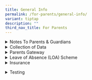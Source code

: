 ```yaml
---
title: General Info
permalink: /for-parents/general-info/
variant: tiptap
description: ""
third_nav_title: For Parents
---
```

<div data-type="detailGroup" class="isomer-accordion isomer-accordion-white">
<details class="isomer-details">
<summary>Notes To Parents &amp; Guardians</summary>
<div data-type="detailsContent" class="isomer-details-content">
<p></p>
<h2><strong>Notes To Parents &amp; Guardians</strong></h2>
<p>Communication
<br>Your child’s form teacher would have issued an introductory letter to
you on the first day of school concerning class routines, expectations,
and preferred modes of communication.</p>
<p>Please refer to the Pupil’s Diary 2023 for updated information and other
useful information about the school. Do communicate with us through the
diary, phone calls or emails. If you wish to see anyone of us, kindly make
an appointment and wait at the General Office for the required staff member.</p>
<p>It is the child’s responsibility to ensure that they take down what needs
to be done in their diary. This is about teaching responsibility. If we
do not start now, they will never learn.</p>
<p>Absence from School
<br>We would appreciate it if you could call or WhatsApp in the morning to
let us know if your child is absent. The office phone number or the school’s
WhatsApp number is <strong>6283 5413</strong>. Medical certificates should
be submitted to the form teacher upon the child’s return to school. If
your children are sick, please keep them at home.</p>
<p>School Attire
<br>Pupils are to be attired in their full school uniform on all days that
they do not have PE or PAL periods. On the days they have PE or PAL periods,
they may wear their PE attire instead of their shirts/blouses throughout
the day.</p>
<p>Road Safety
<br>Please ensure that your children follow the traffic rules and cross safely
at pedestrian crossings. They should always look both ways and listen for
oncoming traffic before crossing roads. A school attendant will be present
to ensure that they cross safely at the zebra crossing outside the school.</p>
<p>Opening and Dismissal Time
<br>The opening hours for the Main (vehicular) Gate, Side Gate and the Back
Gate are as follows:</p>
<table style="minWidth: 50px">
<colgroup>
<col>
<col>
</colgroup>
<tbody>
<tr>
<td rowspan="1" colspan="1">
<p></p>
</td>
<td rowspan="1" colspan="1">
<p></p>
</td>
</tr>
<tr>
<td rowspan="1" colspan="2">
<p>Gate</p>
</td>
</tr>
<tr>
<td rowspan="1" colspan="1">
<p>Main Front Gate: Monday - Friday&nbsp;&nbsp;</p>
</td>
<td rowspan="1" colspan="1">
<p>6:30am to 7:00pm &nbsp; &nbsp; &nbsp; &nbsp; &nbsp; &nbsp; &nbsp; &nbsp;
&nbsp; &nbsp; &nbsp; &nbsp;</p>
</td>
</tr>
<tr>
<td rowspan="1" colspan="1">
<p>Back Gate: Monday - Friday&nbsp; &nbsp;</p>
</td>
<td rowspan="1" colspan="1">
<p>7:00am to 7:20am &amp;
<br>1:30pm to 1:50pm</p>
</td>
</tr>
<tr>
<td rowspan="1" colspan="1">
<p></p>
</td>
<td rowspan="1" colspan="1">
<p></p>
</td>
</tr>
</tbody>
</table>
<p>Parents are not allowed in the school premises during school dismissal.
They are to wait outside the Side Gate near the Guard Post.</p>
<p>On rainy days, parents who are driving their children to school may drop
their children at the porch outside the concourse. This place will be manned
by school staff. Back gate is closed on rainy days.</p>
<p>From 7.40 a.m., the Main (vehicular) Gate will be manned by barrier control.
The following vehicles are authorised to enter:
<br>1. Vehicles with school labels
<br>2. Goods and maintenance vehicles
<br>3. Parents picking up sick children
<br>4. Any other vehicles that are authorised by the school</p>
<p>Security guards will man both the Main (vehicular) Gate and Side Gate.</p>
<p>Security and Safety
<br>To ensure the safety of our pupils, staff and stakeholders, several procedures
have been put in place to make the school a safe place for all.</p>
<p>Due to limited parking space in the school, parents who wish to come into
the school for an appointment are to park at the nearby HDB car parks if
the visitor parking lots are occupied. All visitors are required to report
to the Guard Post and sign-in, indicating the purpose of their visit. The
security guard will then issue a Visitor Pass to the visitor and accompany
the visitor to the General Office to seek further assistance. The Visitor
Pass must be visibly displayed at all times during your visit. Visitors
must be accompanied by a member of staff during their visit and are not
to wander around the school premises unaccompanied. Visitors without Visitor
Passes will be questioned by the school staff or security guards on their
business in school.</p>
<p>Early Dismissal
<br>In the interest of safety, pupils are not allowed to leave the school
unaccompanied during curriculum time. Pupils may leave the school early,
in the company of an authorised person e.g.; father, mother, grandparent,
helper or guardian.
<br>
<br>The following procedures are to be followed:
<br>1. Authorised persons are to report to the security guard.
<br>2. A Visitor Pass and Visitor Slip will be issued.
<br>3. Authorised persons will then proceed to the General Office to pick
the pupil up.
<br>4. A form authorising the pupil to leave early will be issued and must
be filled.
<br>5. The slip at the bottom of the form will be detached and given to the
authorised persons. This slip is to be handed to the security guard before
the pupil is allowed to leave the school compound.</p>
</div>
</details>
<details class="isomer-details">
<summary>Collection of Data</summary>
<div data-type="detailsContent" class="isomer-details-content">
<p></p>
<h2><strong>Collection Of Data</strong></h2>
<p>Photographs or video images of pupils or their legal guardians may be
taken during school activities and events such as classroom lessons, CCA,
school camps, or school concerts. The school may use and publish such photographs
or video recordings in school publications, the school’s website, social
media channels, or other communication channels.</p>
</div>
</details>
<details class="isomer-details">
<summary>Parents Gateway</summary>
<div data-type="detailsContent" class="isomer-details-content">
<p></p>
<h2><strong>Parents Gateway</strong></h2>
<p>Follow this link to download the app and read more about it. Watch the
MOE onboarding video here. Click here for additional Instructions and FAQs.</p>
<p><a href="/files/Parents%20Gateway%20Instruction%20Guide.pdf" rel="noopener noreferrer nofollow" target="_blank">Parents Gateway Instruction Guide.pdf</a>
</p>
<p><a href="/files/Frequently%20Asked%20Questions%20for%20Parents.pdf" rel="noopener noreferrer nofollow" target="_blank">Frequently Asked Questions for Parents.pdf</a>
</p>
<p></p>
<p>MOE Portal
<br>Click <a href="https://www.moe.gov.sg/" rel="noopener noreferrer nofollow" target="_blank">here</a> to
access to all school information.</p>
</div>
</details>
<details class="isomer-details">
<summary>Leave of Absence (LOA) Scheme</summary>
<div data-type="detailsContent" class="isomer-details-content">
<p></p>
<h2><strong>Leave of Absence (LOA) Scheme</strong></h2>
<p><strong>Information</strong>
<br>The LOA scheme allows re-admission of your child (Singaporean and Permanent
Resident only) to our school after they return from overseas to Singapore.</p>
<p><strong>Eligibility</strong>
<br>To be granted LOA, your child must fulfil <strong><u>both</u></strong> of
the following criteria:</p>
<ol data-tight="true" class="tight">
<li>
<p>Our current student who is a Singapore Citizen or Singapore Permanent
Resident; and</p>
</li>
<li>
<p>Accompanying the parent overseas <u>only</u> due to the reasons below with
the intention of rejoining our school after returning to Singapore:</p>
</li>
</ol>
<ul data-tight="true" class="tight">
<li>
<p>Parents are on overseas posting; OR</p>
</li>
<li>
<p>Parents are attending to their business overseas; OR</p>
</li>
<li>
<p>Parents are going overseas for a company-related training/further studies.</p>
</li>
</ul>
<p>Your child also qualifies for LOA if he/she has already registered for
Primary 1 (P1) but will be overseas at the start of the schooling year.</p>
<p><strong>Outcome of LOA Application</strong>
<br>After we receive your request, we will process your application/renewal
of your child’s LOA and will inform you the outcome of the application/renewal
via your email.&nbsp; Please note LOA application/renewal is subject to
the Principal's approval.&nbsp;</p>
<p><strong>Support for your child</strong>
<br>Nearer to the date on the return of your child to Singapore, do reach
out to us for the necessary returning arrangements.
<br>In the mean time, to help your child to be updated with our national curriculum,
do feel free to email us at <a href="mailto:zhonghua_ps@moe.edu.sg" rel="noopener noreferrer nofollow" target="_blank">zhonghua_ps@moe.edu.sg </a>to request
for any major test and examination papers and/or access to the Student
Learning Space (SLS) portal.&nbsp; &nbsp;We also encourage you to check
the latest developments in our school and local education scene from our
school website <a href="https://www.zhonghuapri.moe.edu.sg/" rel="noopener noreferrer nofollow" target="_blank">https://www.zhonghuapri.moe.edu.sg/</a>and
MOE website <a href="https://www.moe.gov.sg/" rel="noopener noreferrer nofollow" target="_blank">https://www.moe.gov.sg/</a>.</p>
<p><strong>How to apply</strong>
<br>Please complete and submit the application form at the link below:
<br><a href="https://go.gov.sg/zpsloa" rel="noopener noreferrer nofollow" target="_blank">https://go.gov.sg/zpsloa</a>.&nbsp;&nbsp;</p>
<p>For any query, please email us at <a href="mailto:zhonghua_ps@moe.edu.sg" rel="noopener noreferrer nofollow" target="_blank">zhonghua_ps@moe.edu.sg</a>.&nbsp;</p>
</div>
</details>
<details class="isomer-details">
<summary>Insurance</summary>
<div data-type="detailsContent" class="isomer-details-content">
<p></p>
<h2><strong>Insurance</strong></h2>
<p>Click <a href="https://go.gov.sg/2023-insurance-product-fact-sheet" rel="noopener noreferrer nofollow" target="_blank">product fact sheet</a> for
Year 2023 and <a href="https://go.gov.sg/2023-insurance-user-guide" rel="noopener noreferrer nofollow" target="_blank">user guide</a>&nbsp;for
submission.</p>
</div>
</details>
</div>
<p></p>
<div data-type="detailGroup" class="isomer-accordion-group isomer-accordion isomer-accordion-white">
<details class="isomer-details">
<summary>Testing</summary>
<div data-type="detailsContent" class="isomer-details-content">
<p>ivonvkneklnelkn</p>
</div>
</details>
</div>
<p></p>